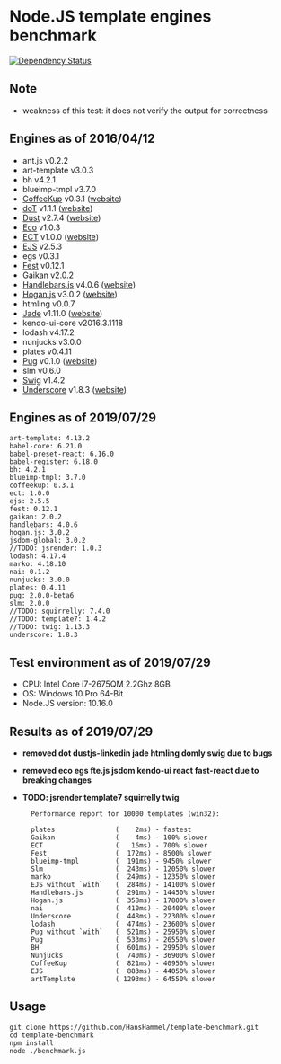 # Node.JS template engines benchmark

[![Dependency Status](https://david-dm.org/HansHammel/template-benchmark.svg)](https://david-dm.org/HansHammel/template-benchmark) 

## Note

- weakness of this test: it does not verify the output for correctness

## Engines as of 2016/04/12

- ant.js v0.2.2
- art-template v3.0.3
- bh v4.2.1
- blueimp-tmpl v3.7.0
- [CoffeeKup](https://github.com/mauricemach/coffeekup) v0.3.1 ([website](http://coffeekup.org/))
- [doT](https://github.com/olado/doT) v1.1.1 ([website](http://olado.github.com/doT/))
- [Dust](https://github.com/linkedin/dustjs) v2.7.4 ([website](http://linkedin.github.com/dustjs/))
- [Eco](https://github.com/sstephenson/eco) v1.0.3
- [ECT](https://github.com/baryshev/ect) v1.0.0 ([website](http://ectjs.com/))
- [EJS](https://github.com/visionmedia/ejs) v2.5.3
- egs v0.3.1
- [Fest](https://github.com/mailru/fest) v0.12.1
- [Gaikan](https://github.com/Deathspike/gaikan) v2.0.2
- [Handlebars.js](https://github.com/wycats/handlebars.js/) v4.0.6 ([website](http://handlebarsjs.com/))
- [Hogan.js](https://github.com/twitter/hogan.js) v3.0.2 ([website](http://twitter.github.com/hogan.js/))
- htmling v0.0.7
- [Jade](https://github.com/visionmedia/jade) v1.11.0 ([website](http://jade-lang.com/))
- kendo-ui-core v2016.3.1118
- lodash v4.17.2
- nunjucks v3.0.0
- plates v0.4.11
- [Pug](https://github.com/pugjs/pug) v0.1.0 ([website](https://pugjs.org/))
- slm v0.6.0
- [Swig](https://github.com/paularmstrong/swig) v1.4.2
- [Underscore](https://github.com/documentcloud/underscore) v1.8.3 ([website](http://underscorejs.org/))

## Engines as of 2019/07/29

    art-template: 4.13.2
    babel-core: 6.21.0
    babel-preset-react: 6.16.0
    babel-register: 6.18.0
    bh: 4.2.1
    blueimp-tmpl: 3.7.0
    coffeekup: 0.3.1
    ect: 1.0.0
    ejs: 2.5.5
    fest: 0.12.1
    gaikan: 2.0.2
    handlebars: 4.0.6
    hogan.js: 3.0.2
    jsdom-global: 3.0.2
    //TODO: jsrender: 1.0.3
    lodash: 4.17.4
    marko: 4.18.10
    nai: 0.1.2
    nunjucks: 3.0.0
    plates: 0.4.11
    pug: 2.0.0-beta6
    slm: 2.0.0
    //TODO: squirrelly: 7.4.0
    //TODO: template7: 1.4.2
    //TODO: twig: 1.13.3
    underscore: 1.8.3

## Test environment as of 2019/07/29

- CPU: Intel Core i7-2675QM 2.2Ghz 8GB 
- OS: Windows 10 Pro 64-Bit
- Node.JS version: 10.16.0

## Results as of 2019/07/29

- **removed dot dustjs-linkedin jade htmling domly swig due to bugs**
- **removed eco egs fte.js jsdom kendo-ui react fast-react due to breaking changes**
- **TODO: jsrender template7 squirrelly twig** 


		Performance report for 10000 templates (win32):

		plates               (    2ms) - fastest
		Gaikan               (    4ms) - 100% slower
		ECT                  (   16ms) - 700% slower
		Fest                 (  172ms) - 8500% slower
		blueimp-tmpl         (  191ms) - 9450% slower
		Slm                  (  243ms) - 12050% slower
		marko                (  249ms) - 12350% slower
		EJS without `with`   (  284ms) - 14100% slower
		Handlebars.js        (  291ms) - 14450% slower
		Hogan.js             (  358ms) - 17800% slower
		nai                  (  410ms) - 20400% slower
		Underscore           (  448ms) - 22300% slower
		lodash               (  474ms) - 23600% slower
		Pug without `with`   (  521ms) - 25950% slower
		Pug                  (  533ms) - 26550% slower
		BH                   (  601ms) - 29950% slower
		Nunjucks             (  740ms) - 36900% slower
		CoffeeKup            (  821ms) - 40950% slower
		EJS                  (  883ms) - 44050% slower
		artTemplate          ( 1293ms) - 64550% slower


## Usage

	git clone https://github.com/HansHammel/template-benchmark.git
	cd template-benchmark
	npm install
	node ./benchmark.js


